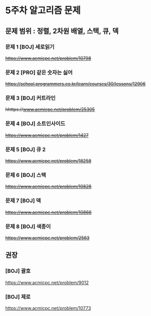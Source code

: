 # 5주차 알고리즘 문제
## 문제 범위 : 정렬, 2차원 배열, 스택, 큐, 덱
### 문제 1 [BOJ] 세로읽기
~~https://www.acmicpc.net/problem/10798~~ 
### 문제 2 [PRO] 같은 숫자는 싫어
~~https://school.programmers.co.kr/learn/courses/30/lessons/12906~~ 
### 문제 3 [BOJ] 커트라인
~~hhttps://www.acmicpc.net/problem/25305~~
### 문제 4 [BOJ] 소트인사이드
~~https://www.acmicpc.net/problem/1427~~
### 문제 5 [BOJ] 큐 2
~~https://www.acmicpc.net/problem/18258~~ 
### 문제 6 [BOJ] 스택
~~https://www.acmicpc.net/problem/10828~~ 
### 문제 7 [BOJ] 덱
~~https://www.acmicpc.net/problem/10866~~ 
### 문제 8 [BOJ] 색종이
~~https://www.acmicpc.net/problem/2563~~ 

## 권장
### [BOJ] 괄호
https://www.acmicpc.net/problem/9012 
### [BOJ] 제로
https://www.acmicpc.net/problem/10773  